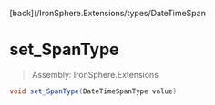 ﻿

[back](/IronSphere.Extensions/types/DateTimeSpan

# set_SpanType

> Assembly: IronSphere.Extensions

```csharp
void set_SpanType(DateTimeSpanType value)
```



 